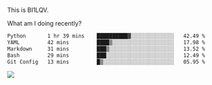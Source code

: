 This is BI1LQV.

What am I doing recently?

<!--START_SECTION:waka-->

```txt
Python       1 hr 39 mins    ██████████▓░░░░░░░░░░░░░░   42.49 %
YAML         42 mins         ████▒░░░░░░░░░░░░░░░░░░░░   17.98 %
Markdown     31 mins         ███▒░░░░░░░░░░░░░░░░░░░░░   13.52 %
Bash         29 mins         ███░░░░░░░░░░░░░░░░░░░░░░   12.49 %
Git Config   13 mins         █▒░░░░░░░░░░░░░░░░░░░░░░░   05.95 %
```

<!--END_SECTION:waka-->

<img src="https://github-readme-stats.vercel.app/api?username=bi1lqv&show_icons=true&count_private=true">
